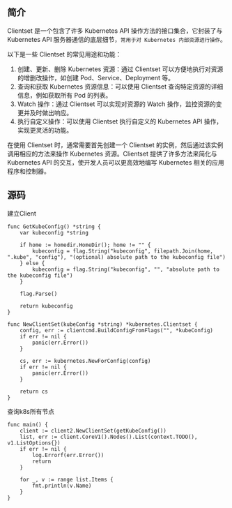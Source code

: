 ## 简介
Clientset 是一个包含了许多 Kubernetes API 操作方法的接口集合，它封装了与 Kubernetes API 服务器通信的底层细节，`常用于对 Kubernetes 内部资源进行操作`。

以下是一些 Clientset 的常见用途和功能：

1. 创建、更新、删除 Kubernetes 资源：通过 Clientset 可以方便地执行对资源的增删改操作，如创建 Pod、Service、Deployment 等。
2. 查询和获取 Kubernetes 资源信息：可以使用 Clientset 查询特定资源的详细信息，例如获取所有 Pod 的列表。
3. Watch 操作：通过 Clientset 可以实现对资源的 Watch 操作，监控资源的变更并及时做出响应。
4. 执行自定义操作：可以使用 Clientset 执行自定义的 Kubernetes API 操作，实现更灵活的功能。

在使用 Clientset 时，通常需要首先创建一个 Clientset 的实例，然后通过该实例调用相应的方法来操作 Kubernetes 资源。Clientset 提供了许多方法来简化与 Kubernetes API 的交互，使开发人员可以更高效地编写 Kubernetes 相关的应用程序和控制器。

## 源码
建立Client
```golang
func GetKubeConfig() *string {
	var kubeconfig *string
	
	if home := homedir.HomeDir(); home != "" {
		kubeconfig = flag.String("kubeconfig", filepath.Join(home, ".kube", "config"), "(optional) absolute path to the kubeconfig file")
	} else {
		kubeconfig = flag.String("kubeconfig", "", "absolute path to the kubeconfig file")
	}

	flag.Parse()

	return kubeconfig
}

func NewClientSet(kubeConfig *string) *kubernetes.Clientset {
	config, err := clientcmd.BuildConfigFromFlags("", *kubeConfig)
	if err != nil {
		panic(err.Error())
	}

	cs, err := kubernetes.NewForConfig(config)
	if err != nil {
		panic(err.Error())
	}

	return cs
}
```

查询k8s所有节点
```golang
func main() {
	client := client2.NewClientSet(getKubeConfig())
	list, err := client.CoreV1().Nodes().List(context.TODO(), v1.ListOptions{})
	if err != nil {
		log.Errorf(err.Error())
		return
	}
	
	for _, v := range list.Items {
	    fmt.println(v.Name)
	}
}
```
